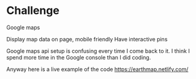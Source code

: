 # Challenge
Google maps

Display map data on page, mobile friendly
Have interactive pins

Google maps api setup is confusing every time I come back to it. I think I spend more time in the Google console than I did coding.

Anyway here is a live example of the code
https://earthmap.netlify.com/